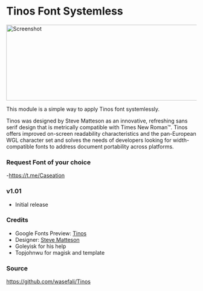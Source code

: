 # Tinos Font Systemless


<img src="https://il.static.1001fonts.net/t/i/tinos-font-4-original.png" height="200" width="525" alt="Screenshot">

This module is a simple way to apply Tinos font systemlessly. 


Tinos was designed by Steve Matteson as an innovative, refreshing sans serif design that is metrically compatible with Times New Roman™. Tinos offers improved on-screen readability characteristics and the pan-European WGL character set and solves the needs of developers looking for width-compatible fonts to address document portability across platforms.

### Request Font of your choice 
-https://t.me/Caseation


### v1.01
- Initial release

### Credits
- Google Fonts Preview: [Tinos](https://fonts.google.com/specimen/Tinos)
- Designer: [Steve Matteson](https://www.monotype.com/people/steve-matteson/) 
- Goleyisk for his help
- Topjohnwu for magisk and template
### Source
https://github.com/wasefali/Tinos
